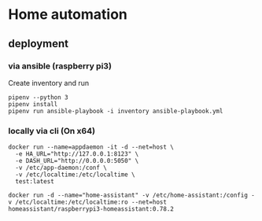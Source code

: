 # Home automation

## deployment

### via ansible (raspberry pi3)

Create inventory and run
```
pipenv --python 3
pipenv install
pipenv run ansible-playbook -i inventory ansible-playbook.yml
```

### locally via cli (On x64)

```
docker run --name=appdaemon -it -d --net=host \
  -e HA_URL="http://127.0.0.1:8123" \
  -e DASH_URL="http://0.0.0.0:5050" \
  -v /etc/app-daemon:/conf \
  -v /etc/localtime:/etc/localtime \
  test:latest

docker run -d --name="home-assistant" -v /etc/home-assistant:/config -v /etc/localtime:/etc/localtime:ro --net=host homeassistant/raspberrypi3-homeassistant:0.78.2

```
